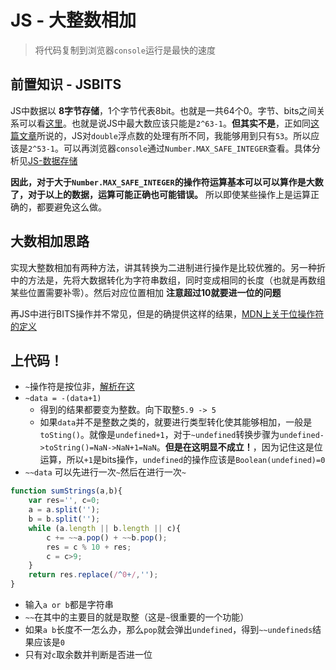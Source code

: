 # JS - 大整数相加
> 将代码复制到浏览器`console`运行是最快的速度

## 前置知识 - JSBITS

JS中数据以 **8字节存储**，1个字节代表8bit。也就是一共64个0。字节、bits之间关系可以看[这里](https://blog.csdn.net/cx_wzp/article/details/8104224)。也就是说JS中最大数应该只能是`2^63-1`。**但其实不是**，正如同[这篇文章](https://segmentfault.com/a/1190000002608050)所说的，JS对`double`浮点数的处理有所不同，我能够用到只有`53`。所以应该是`2^53-1`。可以再浏览器`console`通过`Number.MAX_SAFE_INTEGER`查看。具体分析见[JS-数据存储](https://github.com/JiangWeixian/JS-Tips/blob/master/docs/Grammar/JS-Number-maxvalue%E7%9B%B8%E5%85%B3.md)

**因此，对于大于`Number.MAX_SAFE_INTEGER`的操作符运算基本可以可以算作是大数了，对于以上的数据，运算可能正确也可能错误。** 所以即使某些操作上是运算正确的，都要避免这么做。

## 大数相加思路

实现大整数相加有两种方法，讲其转换为二进制进行操作是比较优雅的。另一种折中的方法是，先将大数据转化为字符串数组，同时变成相同的长度（也就是再数组某些位置需要补零）。然后对应位置相加 **注意超过10就要进一位的问题**

再JS中进行BITS操作并不常见，但是的确提供这样的结果，[MDN上关于位操作符的定义](https://developer.mozilla.org/zh-CN/docs/Web/JavaScript/Guide/Expressions_and_Operators#Bitwise_operators)

## 上代码！

* `~`操作符是按位非，[解析在这](https://segmentfault.com/a/1190000003731938)
* `~data = -(data+1)`
    * 得到的结果都要变为整数。向下取整`5.9 -> 5`
    * 如果`data`并不是整数之类的，就要进行类型转化使其能够相加，一般是`toSting()`。就像是`undefined+1`，对于`~undefined`转换步骤为`undefined->toString()=NaN->NaN+1=NaN`。**但是在这明显不成立！**，因为记住这是位运算，所以`+1`是bits操作，`undefined`的操作应该是`Boolean(undefined)=0`
* `~~data` 可以先进行一次`~`然后在进行一次`~`    

```js
function sumStrings(a,b){
    var res='', c=0;
    a = a.split('');
    b = b.split('');
    while (a.length || b.length || c){
        c += ~~a.pop() + ~~b.pop();
        res = c % 10 + res;
        c = c>9;
    }
    return res.replace(/^0+/,'');
}
```

* 输入`a or b`都是字符串
* `~~`在其中的主要目的就是取整（这是`~`很重要的一个功能）
* 如果`a b`长度不一怎么办，那么`pop`就会弹出`undefined`，得到`~~undefineds`结果应该是`0`
* 只有对`c`取余数并判断是否进一位

